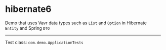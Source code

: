 # hibernate6

Demo that uses Vavr data types such as `List` and `Option` in Hibernate `Entity` and Spring `DTO`

---

Test class: `com.demo.ApplicationTests`
